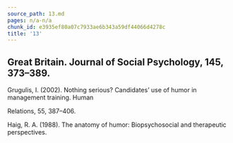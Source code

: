 ```yaml
---
source_path: 13.md
pages: n/a-n/a
chunk_id: e3935ef80a07c7933ae6b343a59df44066d4278c
title: '13'
---
```

## Great Britain. Journal of Social Psychology, 145, 373–389.

Grugulis, I. (2002). Nothing serious? Candidates’ use of humor in management training. Human

Relations, 55, 387–406.

Haig, R. A. (1988). The anatomy of humor: Biopsychosocial and therapeutic perspectives.
